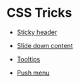 # CSS Tricks

* [Sticky header](https://codepen.io/franz-wong/pen/vPxQwG)

* [Slide down content](https://codepen.io/franz-wong/pen/MxoONr)

* [Tooltips](https://codepen.io/franz-wong/pen/vPZbPj)

* [Push menu](https://codepen.io/franz-wong/pen/pYwYYP)
